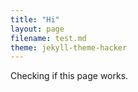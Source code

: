 ```yaml
---
title: "Hi"
layout: page
filename: test.md
theme: jekyll-theme-hacker
--- 
```


Checking if this page works.